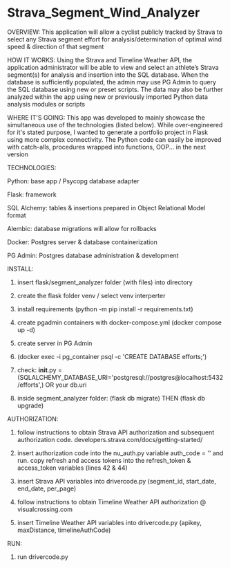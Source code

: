 # Strava_Segment_Wind_Analyzer

OVERVIEW: This application will allow a cyclist publicly tracked by Strava to select any Strava segment effort for analysis/determination of optimal wind speed & direction of that segment

HOW IT WORKS: Using the Strava and Timeline Weather API, the application administrator will be able to view and select an athlete’s Strava segment(s) for analysis and insertion into the SQL database. When the database is sufficiently populated, the admin may use PG Admin to query the SQL database using new or preset scripts. The data may also be further analyzed within the app using new or previously imported Python data analysis modules or scripts

WHERE IT'S GOING: This app was developed to mainly showcase the simultaneous use of the technologies (listed below). While over-engineered for it's stated purpose, I wanted to generate a portfolio project in Flask using more complex connectivity. The Python code can easily be improved with catch-alls, procedures wrapped into functions, OOP... in the next version


TECHNOLOGIES:

Python: base app / Psycopg database adapter 

Flask: framework

SQL Alchemy: tables & insertions prepared in Object Relational Model format

Alembic: database migrations will allow for rollbacks

Docker: Postgres server & database containerization

PG Admin: Postgres database administration & development


INSTALL:

1. insert flask/segment_analyzer folder (with files) into directory

2. create the flask folder venv / select venv interperter  

3. install requirements (python -m pip install -r requirements.txt)

4. create pgadmin containers with docker-compose.yml (docker compose up -d)

5. create server in PG Admin

6. (docker exec -i pg_container psql -c 'CREATE DATABASE efforts;')

7. check: __init__.py = (SQLALCHEMY_DATABASE_URI='postgresql://postgres@localhost:5432/efforts',) OR your db.uri

8. inside segment_analyzer folder: (flask db migrate) THEN (flask db upgrade)


AUTHORIZATION:

1. follow instructions to obtain Strava API authorization and subsequent authorization code. developers.strava.com/docs/getting-started/ 

2. insert authorization code into the nu_auth.py variable auth_code = '' and run. copy refresh and access tokens into the refresh_token & access_token variables (lines 42 & 44)

3. insert Strava API variables into drivercode.py (segment_id, start_date, end_date, per_page)

4. follow instructions to obtain Timeline Weather API authorization @ visualcrossing.com

5. insert Timeline Weather API variables into drivercode.py (apikey, maxDistance, timelineAuthCode)


RUN:

1. run drivercode.py